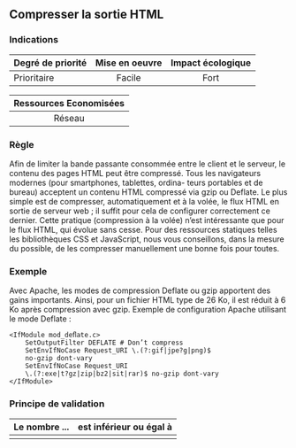## Compresser la sortie HTML
### Indications
| Degré de priorité |      Mise en oeuvre       |  Impact écologique    | 
|-------------------|:-------------------------:|:---------------------:|
|  Prioritaire      |  Facile                   |    Fort               | 


|Ressources Economisées                                      |
|:----------------------------------------------------------:|
|  Réseau  |

### Règle
Afin de limiter la bande passante consommée entre le client et le serveur, le contenu des pages HTML peut être compressé.
Tous les navigateurs modernes (pour smartphones, tablettes, ordina- teurs portables et de bureau) acceptent un contenu HTML compressé via gzip ou Deflate.
Le plus simple est de compresser, automatiquement et à la volée, le flux HTML en sortie de serveur web ; il suffit pour cela de configurer correctement ce dernier.
Cette pratique (compression à la volée) n’est intéressante que pour le flux HTML, qui évolue sans cesse. Pour des ressources statiques telles les bibliothèques CSS et JavaScript, nous vous conseillons, dans la mesure du possible, de les compresser manuellement une bonne fois pour toutes.

### Exemple
Avec Apache, les modes de compression Deflate ou gzip apportent des gains importants. Ainsi, pour un fichier HTML type de 26 Ko, il est réduit à 6 Ko après compression avec gzip.
Exemple de configuration Apache utilisant le mode Deflate :
```apacheconf
<IfModule mod_deﬂate.c>
    SetOutputFilter DEFLATE # Don’t compress
    SetEnvIfNoCase Request_URI \.(?:gif|jpe?g|png)$
    no-gzip dont-vary
    SetEnvIfNoCase Request_URI
    \.(?:exe|t?gz|zip|bz2|sit|rar)$ no-gzip dont-vary
</IfModule>
```

### Principe de validation

| Le nombre ...     | est inférieur ou égal à   |  
|-------------------|:-------------------------:|
|   |   |
